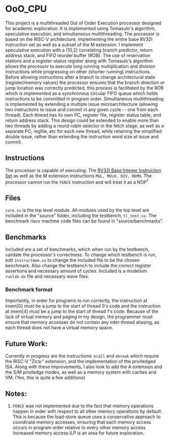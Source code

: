 # OoO_CPU
This project is a multithreaded Out of Order Execution processor designed for academic exploration. It is implemented using Tomasulo's algorithm, speculative execution, and simultaneous multithreading. The processor is based on the RISC-V architecture, implementing the entire base RV32I instruction set as well as a subset of the M extension. I implement speculative execution with a (10,2) correlating branch predictor, return address stack, and FIFO reorder buffer (ROB). The use of reservation stations and a register-status register along with Tomasulo's algorithm allows the processor to execute long running multiplication and division instructions while progressing on other (shorter running) instructions. Before allowing instructions after a branch to change architectural state (register/memory values) the processor ensures that the branch direction or jump location was correctly predicted, this process is facilitated by the ROB which is implemented as a synchronous circular FIFO queue which holds instructions to be committed in program order. Simultaneous multithreading is implemented by extending a multiple issue microarchitecture (allowing two instructions to issue and commit in any given cycle -- one from each thread). Each thread has its own PC, register file, register status table, and return address stack. This design could be extended to enable more than two threads by adding a round robin selector in the fetch stage, as well as a separate PC, regfile, etc for each new thread, while retaining the simplified double issue, rather than extending the instruction word size at issue and commit.

## Instructions
The processor is capable of executing: The [RV32I Base Integer Instruction Set](https://riscv-software-src.github.io/riscv-unified-db/manual/html/isa/isa_20240411/chapters/rv32.html) as well as the M extension instructions `MUL, MULH, DIV, REMU`. The processor cannot run the `FENCE` instruction and will treat it as a NOP<sup>1</sup>. 

## Files
`core.sv` is the top level module. All modules used by the top level are included in the "source" folder, including the testbench, `tl_test.sv`.
The benchmark riscv machine code files can be found in "source/benchmarks".

## Benchmarks
Included are a set of benchmarks, which when run by the testbench, validate the processor's correctness. To change which testbench is run, edit `instructmem.sv` to change the included file to be the chosen benchmark. Also change the testbench to include the correct register assertions and necessary amount of cycles. Included is a modelsim `runlab.do` file and necessary wave files.

### Benchmark format
Importantly, in order for programs to run correctly, the instruction at imem[0] must be a jump to the start of thread 0's code and the instruction at imem[4] must be a jump to the start of thread 1's code. Because of the lack of virtual memory and paging in my design, the programmer must ensure that memory accesses do not contain any inter-thread aliasing, as each thread does not have a virtual memory space.

## Future Work:
Currently in progress are the instructions: `ecall` and `ebreak` which require the RISC-V "Zicsr" extension, and the implementation of the priviledged ISA. Along with these improvements, I also look to add the A extension and the S/M priviledge modes, as well as a memory system with caches and VM. (Yes, this is quite a few additions)

## Notes:
1. `FENCE` was not implemented due to the fact that memory operations happen in order with respect to all other memory operations by default. This is because the load-store queue uses a conservative approach to coordinate memory accesses, ensuring that each memory access occurs in program order relative to every other memory access. Increased memory access ILP is an area for future exploration.
